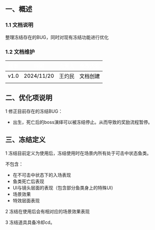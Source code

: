 ## 一、概述
### 1.1 文档说明
整理冻结存在的BUG，同时对现有冻结功能进行优化

### 1.2 文档维护
| <font style="color:white;">版本</font> | <font style="color:white;">时间</font> | <font style="color:white;">负责人</font> | <font style="color:white;">修改内容</font> |
| --- | --- | --- | --- |
| <font style="color:black;">v1.0</font> | <font style="color:black;">2024/11/20</font> | 王灼民 | <font style="color:black;">文档创建</font> |
|  |  |  |  |


## 二、优化项说明
1 修正目前存在的冻结BUG：

+ 出生，死亡后的boss演绎可以被冻结停止。从而导致的奖励流程暂停。

## 三、冻结定义
1 冻结目前定义为使用后，冻结使用时在场景内所有处于可击中状态鱼类。

不包含：

+ 在不可击中状态下的入场表现
+ 鱼类死亡后表现
+ UI与镜头层面的表现（包含部分鱼类身上的特殊UI）
+ 场景效果
+ 特效层面表现

2 冻结在使用后会有相对应的场景效果表现

3 冻结道具具备冷却cd。





### 


